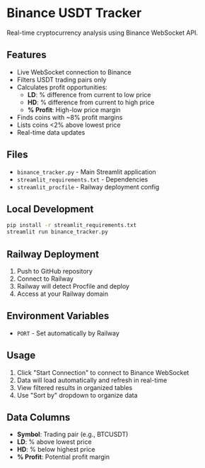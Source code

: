 # Binance USDT Tracker

Real-time cryptocurrency analysis using Binance WebSocket API.

## Features

- Live WebSocket connection to Binance
- Filters USDT trading pairs only
- Calculates profit opportunities:
  - **LD**: % difference from current to low price
  - **HD**: % difference from current to high price  
  - **% Profit**: High-low price margin
- Finds coins with ~8% profit margins
- Lists coins <2% above lowest price
- Real-time data updates

## Files

- `binance_tracker.py` - Main Streamlit application
- `streamlit_requirements.txt` - Dependencies
- `streamlit_procfile` - Railway deployment config

## Local Development

```bash
pip install -r streamlit_requirements.txt
streamlit run binance_tracker.py
```

## Railway Deployment

1. Push to GitHub repository
2. Connect to Railway
3. Railway will detect Procfile and deploy
4. Access at your Railway domain

## Environment Variables

- `PORT` - Set automatically by Railway

## Usage

1. Click "Start Connection" to connect to Binance WebSocket
2. Data will load automatically and refresh in real-time
3. View filtered results in organized tables
4. Use "Sort by" dropdown to organize data

## Data Columns

- **Symbol**: Trading pair (e.g., BTCUSDT)
- **LD**: % above lowest price
- **HD**: % below highest price
- **% Profit**: Potential profit margin